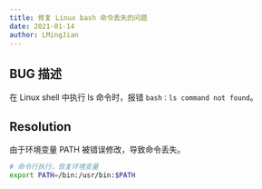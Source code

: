 ```yaml
---
title: 修复 Linux bash 命令丢失的问题
date: 2021-01-14
author: LMingJian
---
```


## BUG 描述

在 Linux shell 中执行 ls 命令时，报错 `bash：ls command not found`。

## Resolution

由于环境变量 PATH 被错误修改，导致命令丢失。

```bash
# 命令行执行，恢复环境变量
export PATH=/bin:/usr/bin:$PATH
```

